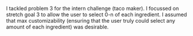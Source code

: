 I tackled problem 3 for the intern challenge (taco maker).
I focussed on stretch goal 3 to allow the user to select 0-n of each ingredient.
I assumed that max customizability (ensuring that the user truly could select any amount of each ingredient) was desirable.
